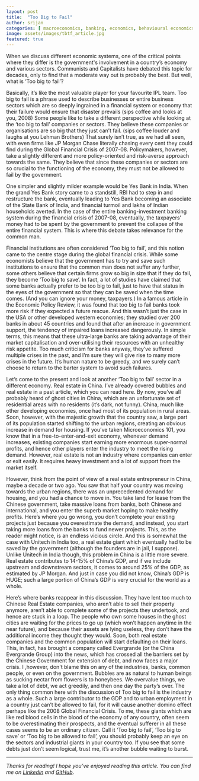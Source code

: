 ```yaml
---
layout: post
title:  "Too Big to Fail"
author: srijan
categories: [ macroeconomics, banking, economics, behavioural economics ]
image: assets/images/tbtf_article.jpg
featured: true
---
```


When we discuss different economic systems, one of the critical points where they differ is the government's involvement in a country’s economy and various sectors. Communists and Capitalists have debated this topic for decades, only to find that a moderate way out is probably the best.
But well, what is ‘Too big to fail’?
  
Basically, it’s like the most valuable player for your favourite IPL team. Too big to fail is a phrase used to describe businesses or entire business sectors which are so deeply ingrained in a financial system or economy that their failure would ensure that disaster prevails (sips coffee and looks at you, 2008)
Some people like to take a different perspective while looking at the ‘too big to fail’ companies or sectors. They believe these companies or organisations are so big that they just can’t fail. (sips coffee louder and laughs at you Lehman Brothers) That surely isn’t true, as we had all seen, with even firms like JP Morgan Chase literally chasing every cent they could find during the Global Financial Crisis of 2007-08. 
Policymakers, however, take a slightly different and more policy-oriented and risk-averse approach towards the same. They believe that since these companies or sectors are so crucial to the functioning of the economy, they must not be allowed to fail by the government.
  
One simpler and slightly milder example would be Yes Bank in India. When the grand Yes Bank story came to a standstill, RBI had to step in and restructure the bank, eventually leading to Yes Bank becoming an associate of the State Bank of India, and financial turmoil and lakhs of Indian households averted. 
In the case of the entire banking-investment banking system during the financial crisis of 2007-08, eventually, the taxpayers’ money had to be spent by the government to prevent the collapse of the entire financial system. This is where this debate takes relevance for the common man. 
  
Financial institutions are often considered ‘Too big to fail’, and this notion came to the centre stage during the global financial crisis. While some economists believe that the government has to try and save such institutions to ensure that the common man does not suffer any further, some others believe that certain firms grow so big in size that if they do fail, they become ‘Too big to save’. 
In fact, a lot of studies have claimed that some banks actually prefer to be too big to fail, just to have that status in the eyes of the government so that they can be saved when the time comes. (And you can ignore your money, taxpayers.)
In a famous article in the Economic Policy Review, it was found that too big to fail banks took more risk if they expected a future rescue. And this wasn’t just the case in the USA or other developed western economies; they studied over 200 banks in about 45 countries and found that after an increase in government support, the tendency of impaired loans increased dangerously. In simple terms, this means that these ultra-large banks are taking advantage of their market capitalisation and over-utilising their resources with an unhealthy risk appetite. 
Too much criticism for banks anyway, they’ve suffered multiple crises in the past, and I’m sure they will give rise to many more crises in the future. It’s human nature to be greedy, and we surely can’t choose to return to the barter system to avoid such failures. 
  
Let’s come to the present and look at another ‘Too big to fail’ sector in a different economy. Real estate in China. I’ve already covered bubbles and real estate in a past article, which you can read here.
By now, you’ve all probably heard of ghost cities in China, which are an unfortunate set of residential areas with no residents (it’s dark, not funny). China, much like other developing economies, once had most of its population in rural areas. Soon, however, with the majestic growth that the country saw, a large part of its population started shifting to the urban regions, creating an obvious increase in demand for housing. If you’ve taken Microeconomics 101, you know that in a free-to-enter-and-exit economy, whenever demand increases, existing companies start earning more enormous super-normal profits, and hence other players enter the industry to meet the rising demand. However, real estate is not an industry where companies can enter or exit easily. It requires heavy investment and a lot of support from the market itself. 
  
However, think from the point of view of a real estate entrepreneur in China, maybe a decade or two ago. You saw that half your country was moving towards the urban regions, there was an unprecedented demand for housing, and you had a chance to move in. You take land for lease from the Chinese government, take massive loans from banks, both Chinese and international, and you enter the superb market hoping to make healthy profits.
Here’s where you go wrong, you don’t complete your existing projects just because you overestimate the demand, and instead, you start taking more loans from the banks to fund newer projects. This, as the reader might notice, is an endless vicious circle. And this is somewhat the case with Unitech in India too, a real estate giant which eventually had to be saved by the government (although the founders are in jail, I suppose). 
Unlike Unitech in India though, this problem in China is a little more severe. Real estate contributes to 14-15% of China’s GDP, and if we include upstream and downstream sectors, it comes to around 25% of the GDP, as estimated by JP Morgan. And just in case you did not know, China’s GDP is HUGE; such a large portion of China’s GDP is very crucial for the world as a whole. 
  
Here’s where banks reappear in this discussion. They have lent too much to Chinese Real Estate companies, who aren’t able to sell their property anymore, aren’t able to complete some of the projects they undertook, and hence are stuck in a loop. The people who own some houses in the ghost cities are waiting for the prices to go up (which won’t happen anytime in the near future), and because their assets are lying useless, they don’t have the additional income they thought they would. Soon, both real estate companies and the common population will start defaulting on their loans. This, in fact, has brought a company called Evergrande (or the China Evergrande Group) into the news, which has crossed all the barriers set by the Chinese Government for extension of debt, and now faces a major crisis. 
I ,however, don't blame this on any of the industries, banks, common people, or even on the government. Bubbles are as natural to human beings as sucking nectar from flowers is to honeybees. We overvalue things, we take a lot of debt, we act greedily, and then one day the party’s over. The only thing common here with the discussion of Too big to fail is the industry as a whole. Such a large contributor to the GDP and to urban employment in a country just can’t be allowed to fail, for it will cause another domino effect perhaps like the 2008 Global Financial Crisis. 
To me, these giants which are like red blood cells in the blood of the economy of any country, often seem to be overestimating their prospects, and the eventual sufferer in all these cases seems to be an ordinary citizen. Call it ‘Too big to fail’, ‘Too big to save’ or ‘Too big to be allowed to fail’, you should probably keep an eye on the sectors and industrial giants in your country too. If you see that some debts just don’t seem logical, trust me, it’s another bubble waiting to burst.


---

_Thanks for reading! I hope you’ve enjoyed reading this article. You can find me on_ [_Linkedin_](https://www.linkedin.com/in/srij-shashwat-/) _and_ [_GitHub_](https://github.com/SrijanShashwat).
